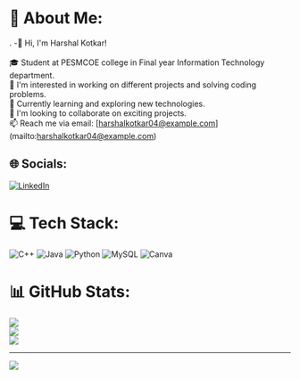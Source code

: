# 💫 About Me:
. -👋 Hi, I'm Harshal Kotkar!<br><br>🎓 Student at PESMCOE college in Final year Information Technology department.<br>👀 I'm interested in working on different projects and solving coding problems.<br>🌱 Currently learning and exploring new technologies.<br>💞️ I'm looking to collaborate on exciting projects.<br>📫 Reach me via email: [harshalkotkar04@example.com] (mailto:harshalkotkar04@example.com)


## 🌐 Socials:
[![LinkedIn](https://img.shields.io/badge/LinkedIn-%230077B5.svg?logo=linkedin&logoColor=white)](https://linkedin.com/in/https://www.linkedin.com/in/harshal-kotkar-96134a263/) 

# 💻 Tech Stack:
![C++](https://img.shields.io/badge/c++-%2300599C.svg?style=for-the-badge&logo=c%2B%2B&logoColor=white) ![Java](https://img.shields.io/badge/java-%23ED8B00.svg?style=for-the-badge&logo=openjdk&logoColor=white) ![Python](https://img.shields.io/badge/python-3670A0?style=for-the-badge&logo=python&logoColor=ffdd54) ![MySQL](https://img.shields.io/badge/mysql-%2300000f.svg?style=for-the-badge&logo=mysql&logoColor=white) ![Canva](https://img.shields.io/badge/Canva-%2300C4CC.svg?style=for-the-badge&logo=Canva&logoColor=white)
# 📊 GitHub Stats:
![](https://github-readme-stats.vercel.app/api?username=harshalkotkar156&theme=gruvbox&hide_border=false&include_all_commits=false&count_private=false)<br/>
![](https://github-readme-streak-stats.herokuapp.com/?user=harshalkotkar156&theme=gruvbox&hide_border=false)<br/>
![](https://github-readme-stats.vercel.app/api/top-langs/?username=harshalkotkar156&theme=gruvbox&hide_border=false&include_all_commits=false&count_private=false&layout=compact)

---
[![](https://visitcount.itsvg.in/api?id=harshalkotkar156&icon=1&color=5)](https://visitcount.itsvg.in)

<!-- Proudly created with GPRM ( https://gprm.itsvg.in ) -->
